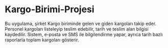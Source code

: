 # Kargo-Birimi-Projesi
Bu uygulama, şirket Kargo biriminde gelen ve giden kargoları takip eder. Personel kargoları listeleyip teslim edebilir, tarih ve teslim alan bilgisi kaydedilir. Sistem, e-posta ve SMS ile bilgilendirme yapar, ayrıca tarih bazlı raporlarla toplam kargoları gösterir.
